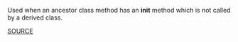 Used when an ancestor class method has an __init__ method which is not called by a derived class.

[SOURCE](http://pylint-messages.wikidot.com/messages:W0231)
